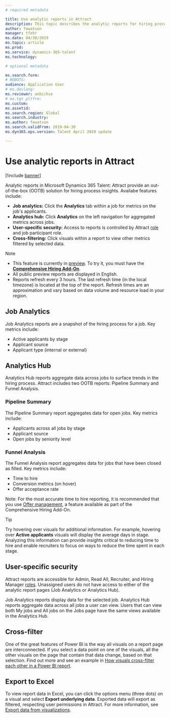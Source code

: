 ```yaml
---
# required metadata

title: Use analytic reports in Attract
description: This topic describes the analytic reports for hiring process insights in Microsoft Dynamics 365 Talent - Attract
author: fewatson
manager: tfehr
ms.date: 04/30/2019
ms.topic: article
ms.prod: 
ms.service: dynamics-365-talent
ms.technology: 

# optional metadata

ms.search.form: 
# ROBOTS: 
audience: Application User
# ms.devlang: 
ms.reviewer: anbichse
# ms.tgt_pltfrm: 
ms.custom: 
ms.assetid: 
ms.search.region: Global
ms.search.industry: 
ms.author: fewatson
ms.search.validFrom: 2019-04-30
ms.dyn365.ops.version: Talent April 2019 update

---
```


# Use analytic reports in Attract

[!include [banner](includes/banner.md)]

Analytic reports in Microsoft Dynamics 365 Talent: Attract provide an out-of-the-box (OOTB) solution for hiring process insights. Availabe features include:

- **Job analytics:** Click the **Analytics** tab within a job for metrics on the job's applicants.
- **Analytics hub:** Click **Analytics** on the left navigation for aggregated metrics across jobs.
- **User-specific security:** Access to reports is controlled by Attract [role](security-attract.md) and job participant role.
- **Cross-filtering:** Click visuals within a report to view other metrics filtered by selected data.

>[!NOTE] 
>- This feature is currently in [preview](access-preview-feature.md). To try it, you must have the [**Comprehensive Hiring Add-On**](attract-comprehensive-hiring.md).
>- All public preview reports are displayed in English.
>- Reports refresh every 3 hours. The last refresh time (in the local timezone) is located at the top of the report. Refresh times are an approximation and vary based on data volume and resource load in your region.

## Job Analytics

Job Analytics reports are a snapshot of the hiring process for a job.  Key metrics include:

- Active applicants by stage
- Applicant source
- Applicant type (internal or external)

## Analytics Hub

Analytics Hub reports aggregate data across jobs to surface trends in the hiring process. Attract includes two OOTB reports: Pipeline Summary and Funnel Analysis.

### Pipeline Summary

The Pipeline Summary report aggregates data for open jobs. Key metrics include:

- Applicants across all jobs by stage
- Applicant source
- Open jobs by seniority level

### Funnel Analysis

The Funnel Analysis report aggregates data for jobs that have been closed as filled. Key metrics include:

- Time to hire
- Conversion metrics (on hover)
- Offer acceptance rate

Note: For the most accurate time to hire reporting, it is recommended that you use [Offer management](offer-setup.md), a feature available as part of the Comprehensive Hiring Add-On.

>[!TIP] 
>Try hovering over visuals for additional information. For example, hovering over **Active applicants** visuals will display the average days in stage. Analyzing this information can provide insights critical to reducing time to hire and enable recruiters to focus on ways to reduce the time spent in each stage.

## User-specific security

Attract reports are accessible for Admin, Read All, Recruiter, and Hiring Manager [roles](security-attract.md). Unassigned users do not have access to either of the analytic report pages (Job Analytics or Analytics Hub).

Job Analytics reports display data for the selected job. Analytics Hub reports aggregate data across all jobs a user can view. Users that can view both My jobs and All jobs on the Jobs page have the same views available in the Analytics Hub.

## Cross-filter

One of the great features of Power BI is the way all visuals on a report page are interconnected. If you select a data point on one of the visuals, all the other visuals on the page that contain that data change, based on that selection. Find out more and see an example in [How visuals cross-filter each other in a Power BI report](https://docs.microsoft.com/power-bi/consumer/end-user-interactions).

## Export to Excel

To view report data in Excel, you can click the options menu (three dots) on a visual and select **Export underlying data**. Exported data will export as filtered, respecting user permissions in Attract. For more information, see [Export data from visualizations](https://docs.microsoft.com/power-bi/visuals/power-bi-visualization-export-data).
